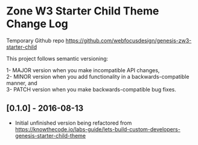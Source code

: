 # Zone W3 Starter Child Theme Change Log

Temporary Github repo
https://github.com/webfocusdesign/genesis-zw3-starter-child

This project follows semantic versioning:

1- MAJOR version when you make incompatible API changes,<br>
2- MINOR version when you add functionality in a backwards-compatible manner, and<br>
3- PATCH version when you make backwards-compatible bug fixes.

## [0.1.0] - 2016-08-13

* Initial unfinished version being refactored from 
  https://knowthecode.io/labs-guide/lets-build-custom-developers-genesis-starter-child-theme
  
